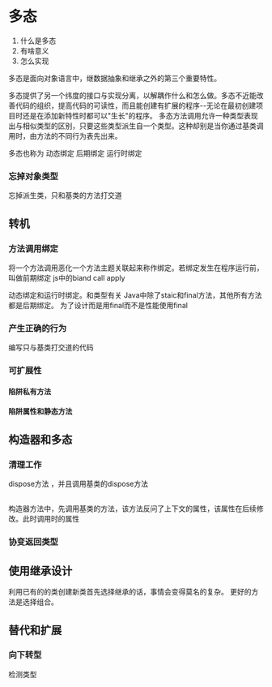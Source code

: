 # 多态

1. 什么是多态
2. 有啥意义
3. 怎么实现

多态是面向对象语言中，继数据抽象和继承之外的第三个重要特性。

多态提供了另一个纬度的接口与实现分离，以解耦作什么和怎么做。多态不近能改善代码的组织，提高代码的可读性，而且能创建有扩展的程序--无论在最初创建项目时还是在添加新特性时都可以"生长"的程序。
多态方法调用允许一种类型表现出与相似类型的区别，只要这些类型派生自一个类型。这种却别是当你通过基类调用时，由方法的不同行为表先出来。

多态也称为 动态绑定 后期绑定 运行时绑定

### 忘掉对象类型

忘掉派生类，只和基类的方法打交道

## 转机

### 方法调用绑定

将一个方法调用恶化一个方法主题关联起来称作绑定。若绑定发生在程序运行前，叫做前期绑定
js中的biand call apply

动态绑定和运行时绑定。和类型有关
Java中除了staic和final方法，其他所有方法都是后期绑定。
为了设计而是用final而不是性能使用final

### 产生正确的行为

编写只与基类打交道的代码


### 可扩展性


#### 陷阱私有方法
#### 陷阱属性和静态方法

## 构造器和多态

### 清理工作 
dispose方法 ，并且调用基类的dispose方法

## 
构造器方法中，先调用基类的方法，该方法反问了上下文的属性，该属性在后续修改。此时调用时的属性

### 协变返回类型


## 使用继承设计

利用已有的的类创建新类首先选择继承的话，事情会变得莫名的复杂。
更好的方法是选择组合。

## 替代和扩展

### 向下转型

检测类型


